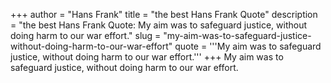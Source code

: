 +++
author = "Hans Frank"
title = "the best Hans Frank Quote"
description = "the best Hans Frank Quote: My aim was to safeguard justice, without doing harm to our war effort."
slug = "my-aim-was-to-safeguard-justice-without-doing-harm-to-our-war-effort"
quote = '''My aim was to safeguard justice, without doing harm to our war effort.'''
+++
My aim was to safeguard justice, without doing harm to our war effort.
